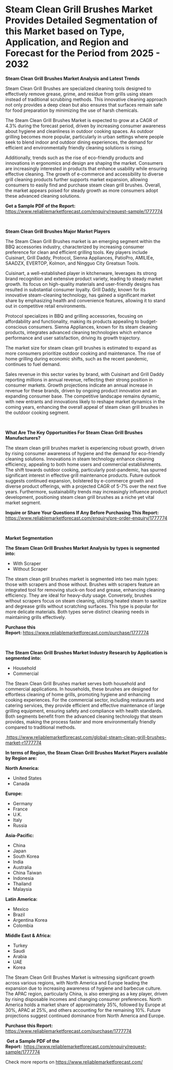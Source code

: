 <p><h1>Steam Clean Grill Brushes Market Provides Detailed Segmentation of this Market based on Type, Application, and Region and Forecast for the Period from 2025 - 2032</h1></p><p><strong>Steam Clean Grill Brushes Market Analysis and Latest Trends</strong></p>
<p><p>Steam Clean Grill Brushes are specialized cleaning tools designed to effectively remove grease, grime, and residue from grills using steam instead of traditional scrubbing methods. This innovative cleaning approach not only provides a deep clean but also ensures that surfaces remain safe for food preparation by minimizing the use of harsh chemicals. </p><p>The Steam Clean Grill Brushes Market is expected to grow at a CAGR of 4.3% during the forecast period, driven by increasing consumer awareness about hygiene and cleanliness in outdoor cooking spaces. As outdoor grilling becomes more popular, particularly in urban settings where people seek to blend indoor and outdoor dining experiences, the demand for efficient and environmentally friendly cleaning solutions is rising. </p><p>Additionally, trends such as the rise of eco-friendly products and innovations in ergonomics and design are shaping the market. Consumers are increasingly interested in products that enhance usability while ensuring effective cleaning. The growth of e-commerce and accessibility to diverse grill cleaning products further supports market expansion, allowing consumers to easily find and purchase steam clean grill brushes. Overall, the market appears poised for steady growth as more consumers adopt these advanced cleaning solutions.</p></p>
<p><strong>Get a Sample PDF of the Report:&nbsp;</strong> <a href="https://www.reliablemarketforecast.com/enquiry/request-sample/1777774?utm_campaign=2111&utm_medium=2&utm_source=Github&utm_content=ia&utm_term=09022025&utm_id=steam-clean-grill-brushes">https://www.reliablemarketforecast.com/enquiry/request-sample/1777774</a></p>
<p>&nbsp;</p>
<p><strong>Steam Clean Grill Brushes Major Market Players</strong></p>
<p><p>The Steam Clean Grill Brushes market is an emerging segment within the BBQ accessories industry, characterized by increasing consumer preference for clean and efficient grilling tools. Key players include Cuisinart, Grill Daddy, Protocol, Sienna Appliances, PatioPro, AMILIEe, SAADZX, EVERTOP, Kolmon, and Ningguo City Greatsun Tools.</p><p>Cuisinart, a well-established player in kitchenware, leverages its strong brand recognition and extensive product variety, leading to steady market growth. Its focus on high-quality materials and user-friendly designs has resulted in substantial consumer loyalty. Grill Daddy, known for its innovative steam-cleaning technology, has gained a significant market share by emphasizing health and convenience features, allowing it to stand out in competitive retail environments.</p><p>Protocol specializes in BBQ and grilling accessories, focusing on affordability and functionality, making its products appealing to budget-conscious consumers. Sienna Appliances, known for its steam cleaning products, integrates advanced cleaning technologies which enhance performance and user satisfaction, driving its growth trajectory.</p><p>The market size for steam clean grill brushes is estimated to expand as more consumers prioritize outdoor cooking and maintenance. The rise of home grilling during economic shifts, such as the recent pandemic, continues to fuel demand.</p><p>Sales revenue in this sector varies by brand, with Cuisinart and Grill Daddy reporting millions in annual revenue, reflecting their strong position in consumer markets. Growth projections indicate an annual increase in revenue for these brands, driven by ongoing product innovation and an expanding consumer base. The competitive landscape remains dynamic, with new entrants and innovations likely to reshape market dynamics in the coming years, enhancing the overall appeal of steam clean grill brushes in the outdoor cooking segment.</p></p>
<p>&nbsp;</p>
<p><strong>What Are The Key Opportunities For Steam Clean Grill Brushes Manufacturers?</strong></p>
<p><p>The steam clean grill brushes market is experiencing robust growth, driven by rising consumer awareness of hygiene and the demand for eco-friendly cleaning solutions. Innovations in steam technology enhance cleaning efficiency, appealing to both home users and commercial establishments. The shift towards outdoor cooking, particularly post-pandemic, has spurred significant interest in effective grill maintenance products. Future outlook suggests continued expansion, bolstered by e-commerce growth and diverse product offerings, with a projected CAGR of 5-7% over the next five years. Furthermore, sustainability trends may increasingly influence product development, positioning steam clean grill brushes as a niche yet vital market segment.</p></p>
<p><strong>Inquire or Share Your Questions If Any Before Purchasing This Report:</strong> <a href="https://www.reliablemarketforecast.com/enquiry/pre-order-enquiry/1777774?utm_campaign=2111&utm_medium=2&utm_source=Github&utm_content=ia&utm_term=09022025&utm_id=steam-clean-grill-brushes">https://www.reliablemarketforecast.com/enquiry/pre-order-enquiry/1777774</a></p>
<p>&nbsp;</p>
<p><strong>Market Segmentation</strong></p>
<p><strong>The Steam Clean Grill Brushes Market Analysis by types is segmented into:</strong></p>
<p><ul><li>With Scraper</li><li>Without Scraper</li></ul></p>
<p><p>The steam clean grill brushes market is segmented into two main types: those with scrapers and those without. Brushes with scrapers feature an integrated tool for removing stuck-on food and grease, enhancing cleaning efficiency. They are ideal for heavy-duty usage. Conversely, brushes without scrapers focus on steam cleaning, utilizing heated steam to sanitize and degrease grills without scratching surfaces. This type is popular for more delicate materials. Both types serve distinct cleaning needs in maintaining grills effectively.</p></p>
<p><strong>Purchase this Report:&nbsp;</strong><a href="https://www.reliablemarketforecast.com/purchase/1777774?utm_campaign=2111&utm_medium=2&utm_source=Github&utm_content=ia&utm_term=09022025&utm_id=steam-clean-grill-brushes">https://www.reliablemarketforecast.com/purchase/1777774</a></p>
<p>&nbsp;</p>
<p><strong>The Steam Clean Grill Brushes Market Industry Research by Application is segmented into:</strong></p>
<p><ul><li>Household</li><li>Commercial</li></ul></p>
<p><p>The Steam Clean Grill Brushes market serves both household and commercial applications. In households, these brushes are designed for effortless cleaning of home grills, promoting hygiene and enhancing cooking experiences. For the commercial sector, including restaurants and catering services, they provide efficient and effective maintenance of large grilling equipment, ensuring safety and compliance with health standards. Both segments benefit from the advanced cleaning technology that steam provides, making the process faster and more environmentally friendly compared to traditional methods.</p></p>
<p><a href="https://www.reliablemarketforecast.com/global-steam-clean-grill-brushes-market-r1777774?utm_campaign=2111&utm_medium=2&utm_source=Github&utm_content=ia&utm_term=09022025&utm_id=steam-clean-grill-brushes">&nbsp;https://www.reliablemarketforecast.com/global-steam-clean-grill-brushes-market-r1777774</a></p>
<p><strong>In terms of Region, the Steam Clean Grill Brushes Market Players available by Region are:</strong></p>
<p>
    <p> <strong> North America: </strong>
        <ul>
            <li>United States</li>
            <li>Canada</li>
        </ul>
        </p> 
    <p> <strong> Europe: </strong>
        <ul>
            <li>Germany</li>
            <li>France</li>
            <li>U.K.</li>
            <li>Italy</li>
            <li>Russia</li>
        </ul>
        </p> 
    <p> <strong> Asia-Pacific: </strong>
        <ul>
            <li>China</li>
            <li>Japan</li>
            <li>South Korea</li>
            <li>India</li>
            <li>Australia</li>
            <li>China Taiwan</li>
            <li>Indonesia</li>
            <li>Thailand</li>
            <li>Malaysia</li>
        </ul>
        </p> 
    <p> <strong> Latin America: </strong>
        <ul>
            <li>Mexico</li>
            <li>Brazil</li>
            <li>Argentina Korea</li>
            <li>Colombia</li>
        </ul>
        </p> 
    <p> <strong> Middle East & Africa: </strong>
        <ul>
            <li>Turkey</li>
            <li>Saudi</li>
            <li>Arabia</li>
            <li>UAE</li>
            <li>Korea</li>
        </ul>
    </p>
    </p>
<p><p>The Steam Clean Grill Brushes Market is witnessing significant growth across various regions, with North America and Europe leading the expansion due to increasing awareness of hygiene and barbecue culture. The APAC region, particularly China, is also emerging as a key player, driven by rising disposable incomes and changing consumer preferences. North America holds a market share of approximately 35%, followed by Europe at 30%, APAC at 25%, and others accounting for the remaining 10%. Future projections suggest continued dominance from North America and Europe.</p></p>
<p><strong>Purchase this Report: </strong><a href="https://www.reliablemarketforecast.com/purchase/1777774?utm_campaign=2111&utm_medium=2&utm_source=Github&utm_content=ia&utm_term=09022025&utm_id=steam-clean-grill-brushes">https://www.reliablemarketforecast.com/purchase/1777774</a></p>
<p>&nbsp;<strong>Get a Sample PDF of the Report:&nbsp;&nbsp;</strong><a href="https://www.reliablemarketforecast.com/enquiry/request-sample/1777774?utm_campaign=2111&utm_medium=2&utm_source=Github&utm_content=ia&utm_term=09022025&utm_id=steam-clean-grill-brushes">https://www.reliablemarketforecast.com/enquiry/request-sample/1777774</a></p>
<p><strong></strong></p>
<p>Check more reports on <a href="https://www.reliablemarketforecast.com/?utm_campaign=2111&utm_medium=2&utm_source=Github&utm_content=ia&utm_term=09022025&utm_id=steam-clean-grill-brushes">https://www.reliablemarketforecast.com/</a></p>